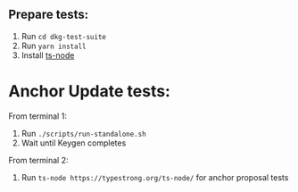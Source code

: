 ## Prepare tests:

1. Run `cd dkg-test-suite`
2. Run `yarn install`
3. Install [ts-node](https://typestrong.org/ts-node/)

# Anchor Update tests:

From terminal 1:

1. Run `./scripts/run-standalone.sh`
2. Wait until Keygen completes

From terminal 2:

1. Run `ts-node https://typestrong.org/ts-node/` for anchor proposal tests

